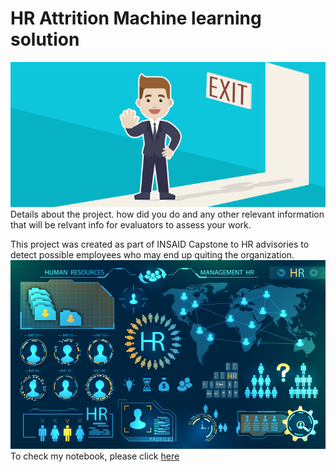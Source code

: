 # HR Attrition Machine learning solution
![enter image description here](https://github.com/shamsuzzoha/hr-employee-attrition/blob/main/Attrtion.png?raw=true)
Details about the project. how did you do and any other relevant information that will be relvant info for evaluators to assess your work.

This project was created as part of INSAID Capstone to HR advisories to detect possible employees who may end up quiting the organization.
![enter image description here](https://github.com/shamsuzzoha/hr-employee-attrition/blob/main/hr-analytics-10.jpg?raw=true)
To check my notebook, please click [here](https://github.com/shamsuzzoha/hr-employee-attrition/blob/main/HR_Analytics.ipynb)
